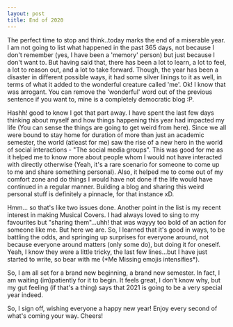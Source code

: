 ```yaml
---
layout: post
title: End of 2020
---
```


The perfect time to stop and think..today marks the end of a miserable year. I am not going to list what happened in the past 365 days, not because I don't remember (yes, I have been a 'memory' person) but just because I don't want to. But having said that, there has been a lot to learn, a lot to feel, a lot to reason out, and a lot to take forward. Though, the year has been a disaster in different possible ways, it had some silver linings to it as well, in terms of what it added to the wonderful creature called 'me'. Ok! I know that was arrogant. You can remove the 'wonderful' word out of the previous sentence if you want to, mine is a completely democratic blog :P. 

Hashh! good to know I got that part away. I have spent the last few days thinking about myself and how things happening this year had impacted my life (You can sense the things are going to get weird from here). Since we all were bound to stay home for duration of more than just an academic semester, the world (atleast for me) saw the rise of a new hero in the world of social interactions - "The social media groups". This was good for me as it helped me to know more about people whom I would not have interacted with directly otherwise (Yeah, it's a rare scenario for someone to come up to me and share something personal). Also, it helped me to come out of my comfort zone and do things I would have not done if the life would have continued in a regular manner. Building a blog and sharing this weird personal stuff is definitely a pinnacle, for that instance xD. 

Hmm... so that's like two issues done. Another point in the list is my recent interest in making Musical Covers. I had always loved to sing to my favourites but "sharing them"...uhh! that was wayyy too bold of an action for someone like me. But here we are. So, I learned that it's good in ways, to be battling the odds, and springing up surprises for everyone around, not because everyone around matters (only some do), but doing it for oneself. Yeah, I know they were a little tricky, the last few lines...but I have just started to write, so bear with me (\*Me Missing emojis intensifies\*).

So, I am all set for a brand new beginning, a brand new semester. In fact, I am waiting (im)patiently for it to begin. It feels great, I don't know why, but my gut feeling (if that's a thing) says that 2021 is going to be a very special year indeed. 

So, I sign off, wishing everyone a happy new year! Enjoy every second of what's coming your way. Cheers!


